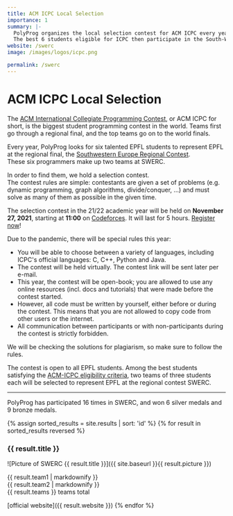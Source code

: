 ```yaml
---
title: ACM ICPC Local Selection
importance: 1
summary: |-
  PolyProg organizes the local selection contest for ACM ICPC every year.  
  The best 6 students eligible for ICPC then participate in the South-Western European Regional Contest (SWERC).
website: /swerc
image: /images/logos/icpc.png

permalink: /swerc
---
```


# ACM ICPC Local Selection

The [ACM International Collegiate Programming Contest](https://icpc.baylor.edu/), or ACM ICPC for short, is the biggest student programming contest in the world.
Teams first go through a regional final, and the top teams go on to the world finals.

Every year, PolyProg looks for six talented EPFL students to represent EPFL at the regional final, the [Southwestern Europe Regional Contest](https://swerc.eu/).  
These six programmers make up two teams at SWERC. 

In order to find them, we hold a selection contest.  
The contest rules are simple: contestants are given a set of problems (e.g. dynamic programming, graph algorithms, divide/conquer, ...)
and must solve as many of them as possible in the given time.

The selection contest in the 21/22 academic year will be held on **November 27, 2021**, starting at **11:00** on [Codeforces](https://codeforces.com/). It will last for 5 hours.
[Register now](https://forms.gle/VJNNkErk2xmca4Hq7)!

Due to the pandemic, there will be special rules this year:
- You will be able to choose between a variety of languages, including ICPC's official languages: C, C++, Python and Java.
- The contest will be held virtually. The contest link will be sent later per e-mail.
- This year, the contest will be open-book; you are allowed to use any online resources (incl. docs and tutorials) that were made before the contest started.
- However, all code must be written by yourself, either before or during the contest. This means that you are not allowed to copy code from other users or the internet.
- All communication between participants or with non-participants during the contest is strictly forbidden.

We will be checking the solutions for plagiarism, so make sure to follow the rules.

The contest is open to all EPFL students.
Among the best students satisfying the [ACM-ICPC eligibility criteria](https://icpc.global/newcms/regionals/rules/EligibilityDecisionTree-2020.pdf), two teams of three students each will be selected to represent EPFL at the regional contest SWERC.

---

PolyProg has participated 16 times in SWERC, and won 6 silver medals and 9 bronze medals.

{% assign sorted_results = site.results | sort: 'id' %}
{% for result in sorted_results reversed %}
### {{ result.title }}

![Picture of SWERC {{ result.title }}]({{ site.baseurl }}{{ result.picture }})

{{ result.team1 | markdownify }}  
{{ result.team2 | markdownify }}  
{{ result.teams }} teams total

[official website]({{ result.website }})
{% endfor %}
